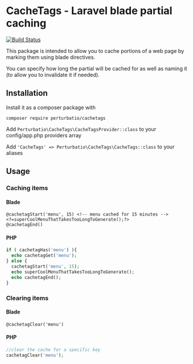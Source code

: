 # CacheTags - Laravel blade partial caching

[![Build Status](https://travis-ci.org/Perturbatio/CacheTags.svg?branch=master)](https://travis-ci.org/Perturbatio/CacheTags)

This package is intended to allow you to cache portions of a web page by marking them using blade directives.

You can specify how long the partial will be cached for as well as naming it (to allow you to invalidate it if needed).

## Installation

Install it as a composer package with

```
composer require perturbatio/cachetags
```

Add `Perturbatio\CacheTags\CacheTagsProvider::class` to your config/app.php providers array

Add `'CacheTags' => Perturbatio\CacheTags\CacheTags::class` to your aliases

## Usage

### Caching items

#### Blade

```Blade
@cachetagStart('menu', 15) <!-- menu cached for 15 minutes -->
<?=superCoolMenuThatTakesTooLongToGenerate();?>
@cachetagEnd()
```

#### PHP

```PHP
if ( cachetagHas('menu') ){
  echo cachetagGet('menu');
} else {
  cachetagStart('menu', 15);
  echo superCoolMenuThatTakesTooLongToGenerate();
  echo cachetagEnd();
}
```

### Clearing items

#### Blade

```Blade
@cachetagClear('menu')
```

#### PHP

```PHP
//clear the cache for a specific key
cachetagClear('menu');
````
